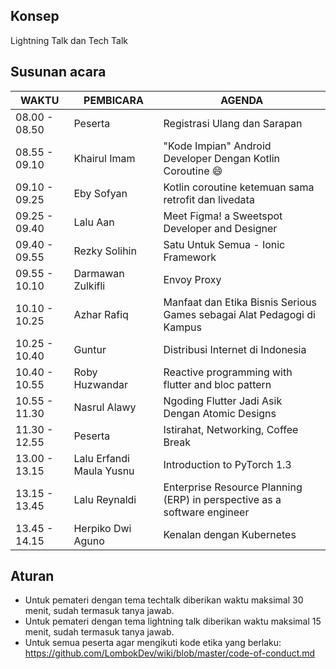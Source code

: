 ## Konsep
Lightning Talk dan Tech Talk
## Susunan acara
| WAKTU         | PEMBICARA                | AGENDA                                                                   |
|---------------|--------------------------|--------------------------------------------------------------------------| 
| 08.00 - 08.50   | Peserta                  | Registrasi Ulang dan Sarapan                                             |
| 08.55 - 09.10   | Khairul Imam             | "Kode Impian" Android Developer Dengan Kotlin Coroutine 😄               |
| 09.10 - 09.25   | Eby Sofyan               | Kotlin coroutine ketemuan sama retrofit dan livedata                     |
| 09.25 - 09.40   | Lalu Aan                 | Meet Figma! a Sweetspot Developer and Designer                           |
| 09.40 - 09.55   | Rezky Solihin            | Satu Untuk Semua - Ionic Framework                                       |
| 09.55 - 10.10   | Darmawan Zulkifli        | Envoy Proxy                                                              |
| 10.10 - 10.25   | Azhar Rafiq              | Manfaat dan Etika Bisnis Serious Games sebagai Alat Pedagogi di Kampus   |
| 10.25 - 10.40   | Guntur                   | Distribusi Internet di Indonesia                                         |
| 10.40 - 10.55   | Roby Huzwandar           | Reactive programming with flutter and bloc pattern                       |
| 10.55 - 11.30   | Nasrul Alawy             | Ngoding Flutter Jadi Asik Dengan Atomic Designs                          |
| 11.30 - 12.55   | Peserta                  | Istirahat, Networking, Coffee Break                                      |
| 13.00 - 13.15   | Lalu Erfandi Maula Yusnu | Introduction to PyTorch 1.3                                              |
| 13.15 - 13.45   | Lalu Reynaldi            | Enterprise Resource Planning (ERP) in perspective as a software engineer |
| 13.45 - 14.15   | Herpiko Dwi Aguno        | Kenalan dengan Kubernetes                                                |

## Aturan
- Untuk pemateri dengan tema techtalk diberikan waktu maksimal 30 menit, sudah termasuk tanya jawab.
- Untuk pemateri dengan tema lightning talk diberikan waktu maksimal 15 menit, sudah termasuk tanya jawab.
- Untuk semua peserta agar mengikuti kode etika yang berlaku: https://github.com/LombokDev/wiki/blob/master/code-of-conduct.md
